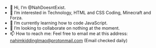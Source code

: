- 👋 Hi, I’m @NahDoesntExist.
- 👀 I’m interested in Technology, HTML and CSS Coding, Minecraft and Forza.
- 🌱 I’m currently learning how to code JavaScript.
- 💞️ I’m looking to collaborate on nothing at the moment.
- 📫 How to reach me: Feel free to email me at this address: nahimkiddinglmao@protonmail.com (Email checked daily)

<!---
NahImKiddingLMAO/NahImKiddingLMAO is a ✨ special ✨ repository because its `README.md` (this file) appears on your GitHub profile.
You can click the Preview link to take a look at your changes.
--->

